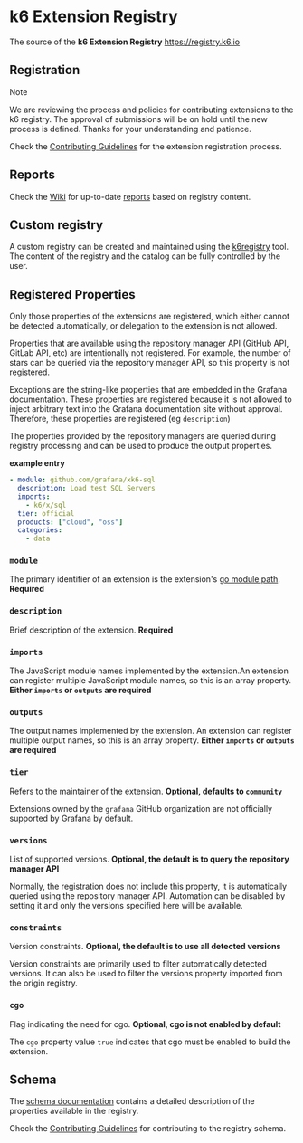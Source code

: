 # k6 Extension Registry

The source of the **k6 Extension Registry** https://registry.k6.io


## Registration

> [!NOTE]
> We are reviewing the process and policies for contributing extensions to the k6 registry. The approval of submissions will be on hold until the new process is defined. Thanks for your understanding and patience.

Check the [Contributing Guidelines](CONTRIBUTING.md) for the extension registration process.

## Reports

Check the [Wiki](https://github.com/grafana/k6-extension-registry/wiki) for up-to-date [reports](https://github.com/grafana/k6-extension-registry/wiki) based on registry content.

## Custom registry

A custom registry can be created and maintained using the [k6registry](https://github.com/grafana/k6registry) tool. The content of the registry and the catalog can be fully controlled by the user.

## Registered Properties

Only those properties of the extensions are registered, which either cannot be detected automatically, or delegation to the extension is not allowed.

Properties that are available using the repository manager API (GitHub API, GitLab API, etc) are intentionally not registered. For example, the number of stars can be queried via the repository manager API, so this property is not registered.

Exceptions are the string-like properties that are embedded in the Grafana documentation. These properties are registered because it is not allowed to inject arbitrary text into the Grafana documentation site without approval. Therefore, these properties are registered (eg `description`)

The properties provided by the repository managers are queried during registry processing and can be used to produce the output properties.

**example entry**

```yaml
- module: github.com/grafana/xk6-sql
  description: Load test SQL Servers
  imports:
    - k6/x/sql
  tier: official
  products: ["cloud", "oss"]
  categories:
    - data
```

### `module`

The primary identifier of an extension is the extension's [go module path](https://go.dev/ref/mod#module-path). **Required**

### `description`

Brief description of the extension. **Required**

### `imports`

The JavaScript module names implemented by the extension.An extension can register multiple JavaScript module names, so this is an array property. **Either `imports` or `outputs` are required**

### `outputs`

The output names implemented by the extension. An extension can register multiple output names, so this is an array property. **Either `imports` or `outputs` are required**

### `tier`

Refers to the maintainer of the extension. **Optional, defaults to `community`**

Extensions owned by the `grafana` GitHub organization are not officially supported by Grafana by default.

### `versions`

List of supported versions. **Optional, the default is to query the repository manager API**

Normally, the registration does not include this property, it is automatically queried using the repository manager API. Automation can be disabled by setting it and only the versions specified here will be available.

### `constraints`

Version constraints. **Optional, the default is to use all detected versions**

Version constraints are primarily used to filter automatically detected versions. It can also be used to filter the versions property imported from the origin registry.

### `cgo`

Flag indicating the need for cgo. **Optional, cgo is not enabled by default**

The `cgo` property value `true` indicates that cgo must be enabled to build the extension.

## Schema

The [schema documentation](https://registry.k6.io/registry.schema.html) contains a detailed description of the properties available in the registry.

Check the [Contributing Guidelines](CONTRIBUTING.md) for contributing to the registry schema.
